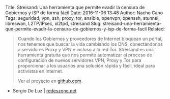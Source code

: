 Title: Streisand: Una herramienta que permite evadir la censura de Gobiernos y ISP de forma fácil
Date: 2016-11-06 13:48
Author: Nacho Cano
Tags: seguridad, vpn, ssh, proxy, tor, ansible, openvpn, openssh, stunnel, libreswan, L2TP/IPsec, xl2tpd, streisand
Slug: streisand-una-herramienta-que-permite-evadir-la-censura-de-gobiernos-y-isp-de-forma-facil
Related:

> Cuando los Gobiernos y proveedores de Internet bloquean un portal, nos
> tenemos que buscar la vida cambiando los DNS, conectándonos a servidores
> Proxy y VPN e incluso a la red Tor. Streisand es una herramienta gratuita
> que nos permite automatizar el proceso de configuración de nuevos servidores
> VPN, Proxy y Tor para proporcionar a los usuarios una solución rápida y
> fácil, ideal para activistas en Internet.
>
> Ver el proyecto en [github.com][].

- Sergio De Luz | [redeszone.net][]

  [github.com]: https://github.com/jlund/streisand
    "Streisand"
  [redeszone.net]: http://www.redeszone.net/2016/11/06/streisand-una-herramienta-permite-evadir-la-censura-gobiernos-isp-forma-facil/
    "Streisand: Una herramienta que permite evadir la censura de Gobiernos y ISP de forma fácil"
